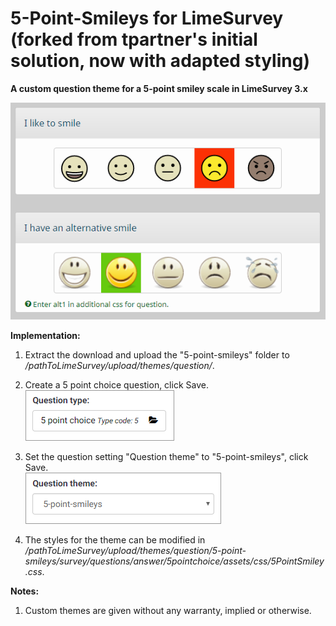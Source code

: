 # 5-Point-Smileys for LimeSurvey (forked from tpartner's initial solution, now with adapted styling)
**A custom question theme for a 5-point smiley scale in LimeSurvey 3.x**

![Image Smiley Scale](/5-point-smileys/survey/questions/answer/5pointchoice/assets/images/5pointsmiley.png)

**Implementation:**

1) Extract the download and upload the "5-point-smileys" folder to */pathToLimeSurvey/upload/themes/question/*.

2) Create a 5 point choice question, click Save.  
![Image Select 5 point choice](/5-point-smileys/survey/questions/answer/5pointchoice/assets/images/5-point-smileys-2.png)

3) Set the question setting "Question theme" to "5-point-smileys", click Save.  
![Image Select 5-point-smileys](/5-point-smileys/survey/questions/answer/5pointchoice/assets/images/5-point-smileys-3.png)

4) The styles for the theme can be modified in */pathToLimeSurvey/upload/themes/question/5-point-smileys/survey/questions/answer/5pointchoice/assets/css/5PointSmiley.css*.

**Notes:**

1) Custom themes are given without any warranty, implied or otherwise.
